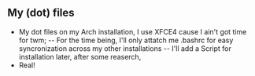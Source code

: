 ## My (dot) files
- My dot files on my Arch installation, I use XFCE4 cause I ain't got time for twm;
-- For the time being, I'll only attatch me .bashrc for easy syncronization across my other installations
-- I'll add a Script for installation later, after some reaserch,
- Real!
